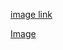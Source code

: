 [image link](https://drive.google.com/file/d/1zb3MxKPvazNZojiCeTz61yV_VUDoqll2/view?usp=sharing)

[Image](./Portfolio/img/Screenshot%20.png)
